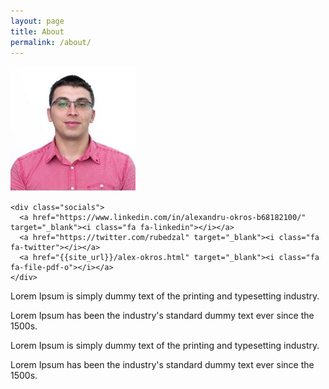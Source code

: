 ```yaml
---
layout: page
title: About
permalink: /about/
---
```


<div class="abt">
  <div class="left">
    <img src="/assets/images/adi.jpeg" />

    <div class="socials">
      <a href="https://www.linkedin.com/in/alexandru-okros-b68182100/" target="_blank"><i class="fa fa-linkedin"></i></a>
      <a href="https://twitter.com/rubedzal" target="_blank"><i class="fa fa-twitter"></i></a>
      <a href="{{site_url}}/alex-okros.html" target="_blank"><i class="fa fa-file-pdf-o"></i></a>
    </div>
  </div>

  <div class="right">
    <p>Lorem Ipsum is simply dummy text of the printing and typesetting industry.</p>
    <p>Lorem Ipsum has been the industry's standard dummy text ever since the 1500s.</p>
    <p>Lorem Ipsum is simply dummy text of the printing and typesetting industry.</p>
    <p>Lorem Ipsum has been the industry's standard dummy text ever since the 1500s.</p>
  </div>
</div>

